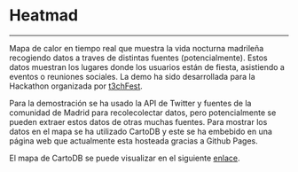 # Heatmad
---
Mapa de calor en tiempo real que muestra la vida nocturna madrileña recogiendo
datos a traves de distintas fuentes (potencialmente). Estos datos muestran los
lugares donde los usuarios están de fiesta, asistiendo a eventos o reuniones sociales.
La demo ha sido desarrollada para la Hackathon 
organizada por [t3chFest](https://t3chfest.uc3m.es/?lang=es).

Para la demostración se ha usado la API de Twitter y fuentes de la comunidad de 
Madrid para recolecolectar datos, pero potencialmente se pueden extraer estos datos 
de otras muchas fuentes. Para mostrar los datos en el mapa se ha utilizado CartoDB
y este se ha embebido en una página web que actualmente esta hosteada gracias a 
Github Pages.

El mapa de CartoDB se puede visualizar en el siguiente [enlace]().
